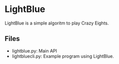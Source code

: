 # LightBlue
LightBlue is a simple algoritm to play Crazy Eights.
## Files
* lightblue.py: Main API
* lightbluecli.py: Example program using LightBlue.

